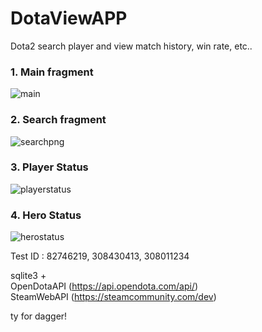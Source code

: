 # DotaViewAPP
Dota2 search player and view match history, win rate, etc..

### 1. Main fragment
![main](https://user-images.githubusercontent.com/13824758/123829592-8e62bc80-d93d-11eb-9a97-a6a1944c7eef.png)
### 2. Search fragment
![searchpng](https://user-images.githubusercontent.com/13824758/123829597-8efb5300-d93d-11eb-844b-4817acc86329.png)
### 3. Player Status
![playerstatus](https://user-images.githubusercontent.com/13824758/123829595-8efb5300-d93d-11eb-93f5-8f248b93d555.png)
### 4. Hero Status
![herostatus](https://user-images.githubusercontent.com/13824758/123829586-8d318f80-d93d-11eb-9002-dec4ca9412c0.png)


Test ID : 82746219, 308430413, 308011234    
    
sqlite3 +     
OpenDotaAPI (https://api.opendota.com/api/)    
SteamWebAPI (https://steamcommunity.com/dev)    
    
ty for dagger!
